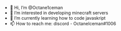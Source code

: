 - 👋 Hi, I’m @Octane1ceman
- 👀 I’m interested in developing minecraft servers
- 🌱 I’m currently learning how to code javaskript
- 📫 How to reach me: discord - OctaneIceman#1006

<!---
Octane1ceman/Octane1ceman is a ✨ special ✨ repository because its `README.md` (this file) appears on your GitHub profile.
You can click the Preview link to take a look at your changes.
--->
